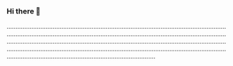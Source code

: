 ### Hi there 👋

....................................................................................................................................................................................................................................................................................................................................................................................................................................................................................................................................................................................................